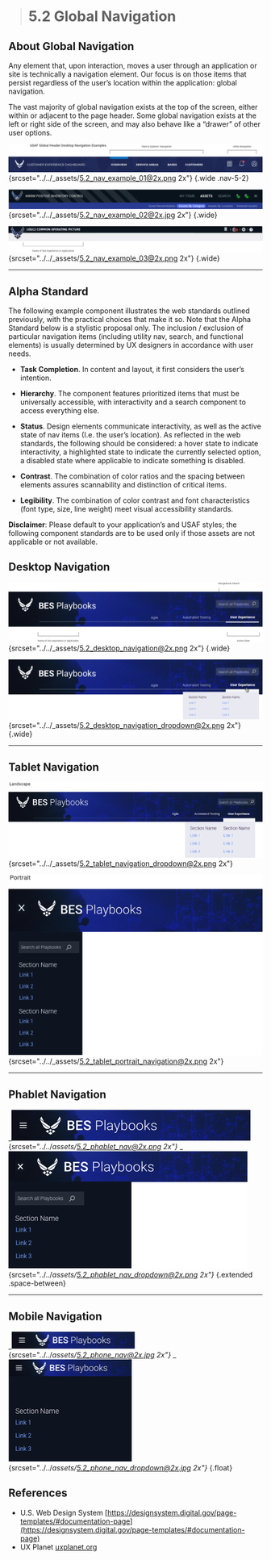 > # **5.2** Global Navigation

## About Global Navigation

Any element that, upon interaction, moves a user through an application or site is technically a navigation element. Our focus is on those items that persist regardless of the user’s location within the application: global navigation.  

The vast majority of global navigation exists at the top of the screen, either within or adjacent to the page header. Some global navigation exists at the left or right side of the screen, and may also behave like a “drawer” of other user options. 

![5.2 Global Nav](../_assets/5.2_nav_example_01.png){srcset="../../_assets/5.2_nav_example_01@2x.png 2x"}
{.wide .nav-5-2}

![5.2 Global Nav](../_assets/5.2_nav_example_02.jpg){srcset="../../_assets/5.2_nav_example_02@2x.jpg 2x"}
{.wide}

![5.2 Global Nav](../_assets/5.2_nav_example_03.png){srcset="../../_assets/5.2_nav_example_03@2x.png 2x"}
{.wide}

---

## Alpha Standard

The following example component illustrates the web standards outlined previously, with the practical choices that make it so. Note that the Alpha Standard below is a stylistic proposal only. The inclusion / exclusion of particular navigation items (including utility nav, search, and functional elements) is usually determined by UX designers in accordance with user needs.

- **Task Completion**. In content and layout, it first considers the user’s intention.
 
- **Hierarchy**. The component features prioritized items that must be universally accessible, with interactivity and a search component to access everything else.

- **Status**. Design elements communicate interactivity, as well as the active state of nav items (I.e. the user’s location). As reflected in the web standards, the following should be considered: a hover state to indicate interactivity, a highlighted state to indicate the currently selected option, a disabled state where applicable to indicate something is disabled. 

- **Contrast**. The combination of color ratios and the spacing between elements assures scannability and distinction of critical items. 

- **Legibility**. The combination of color contrast and font characteristics (font type, size, line weight) meet visual accessibility standards.

**Disclaimer**: Please default to your application’s and USAF styles; the following component standards are to be used only if those assets are not applicable or not available. 

## Desktop Navigation

![5.2 Desktop Nav](../_assets/5.2_desktop_navigation.png){srcset="../../_assets/5.2_desktop_navigation@2x.png 2x"}
{.wide}

![5.2 Desktop Nav](../_assets/5.2_desktop_navigation_dropdown.png){srcset="../../_assets/5.2_desktop_navigation_dropdown@2x.png 2x"}
{.wide}

---

## Tablet Navigation

![5.2 Tablet Nav](../_assets/5.2_tablet_navigation_dropdown.png){srcset="../../_assets/5.2_tablet_navigation_dropdown@2x.png 2x"}

![5.2 Tablet Portrait](../_assets/5.2_tablet_portrait_navigation.png){srcset="../../_assets/5.2_tablet_portrait_navigation@2x.png 2x"}


---

## Phablet Navigation

_![5.2 Phablet Nav](../_assets/5.2_phablet_nav.png){srcset="../../_assets/5.2_phablet_nav@2x.png 2x"}_
_![5.2 Phablet Nav](../_assets/5.2_phablet_nav_dropdown.png){srcset="../../_assets/5.2_phablet_nav_dropdown@2x.png 2x"}_
{.extended .space-between}

---

## Mobile Navigation

_![5.2 Mobile Nav](../_assets/5.2_phone_nav.jpg){srcset="../../_assets/5.2_phone_nav@2x.jpg 2x"}_
_![5.2 Mobile Nav](../_assets/5.2_phone_nav_dropdown.jpg){srcset="../../_assets/5.2_phone_nav_dropdown@2x.jpg 2x"}_
{.float}

## References

- U.S. Web Design System [https://designsystem.digital.gov/page-templates/#documentation-page](https://designsystem.digital.gov/page-templates/#documentation-page)
- UX Planet [uxplanet.org](https://uxplanet.org)
